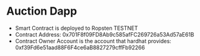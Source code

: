 # Auction Dapp

- Smart Contract is deployed to Ropsten TESTNET
- Contract Address: 0x701F8f09FD8Ab9c585afFC269726a53Ad57aE61B
- Contract Owner Account is the account that hardhat provides: 0xf39Fd6e51aad88F6F4ce6aB8827279cffFb92266

